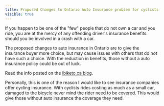 ---title: Proposed Changes to Ontario Auto Insurance problem for cyclistsvisible: true---If you happen to be one of the "few" people that do not own a car and you ride, you are at the mercy of any offending driver's insurance benefits should you be involved in a crash with a car.

The proposed changes to auto insurance in Ontario are to give the insurance buyer more choice, but may cause issues with others that do not have such a choice. With the reduction in benefits, those without a auto insurance policy could be out of luck.

Read the info posted on the <a href="http://www.ibiketo.ca/blog/2009/11/02/proposed-auto-insurance-changes-will-negatively-affect-cyclists" target="_blank" title="IBiketo.ca">ibiketo.ca blog</a>.

Personally, this is one of the reason I would like to see insurance companies offer cycling insurance. With cyclists rides costing as much as a small car, damaged to the bicycle never mind the rider need to be covered. This would give those without auto insurance the coverage they need.

 